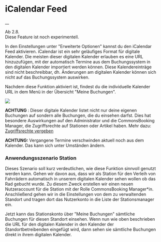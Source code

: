 #  iCalendar Feed

__

Ab 2.8.  
Diese Feature ist noch experimentell.

In den Einstellungen unter "Erweiterte Optionen" kannst du den iCalendar Feed
aktivieren. iCalendar ist ein sehr geläufiges Format für digitale Kalender.
Die meisten dieser digitalen Kalender erlauben es eine URL hinzuzufügen, mit
der automatisch Termine aus dem Buchungssystem in den digitalen Kalender
importiert werden können. Diese Kalendereinträge sind nicht beschreibbar, dh.
Änderungen am digitalen Kalender können sich nicht auf das Buchungssystem
auswirken.

Nachdem diese Funktion aktiviert ist, findest du die individuelle Kalender URL
in dem Menü in der Übersicht "Meine Buchungen".

![](ae5ebfd25102729e8765f80692355cd9.png)

**ACHTUNG** : Dieser digitale Kalender listet nicht nur deine eigenen
Buchungen auf sondern alle Buchungen, die du einsehen darfst. Dies hat
besondere Auswirkungen auf den Administrator und die CommonsBooking Manager,
die Zugriffsrechte auf Stationen oder Artikel haben. Mehr dazu: [
Zugriffsrechte vergeben ](/docs/grundlagen/rechte-des-commonsbooking-manager/)

**ACHTUNG:** Vergangene Termine verschwinden aktuell noch aus dem Kalender.
Das kann sich unter Umständen ändern.

###  Anwendungsszenario Station

Dieses Szenario soll kurz verdeutlichen, wie diese Funktion sinnvoll genutzt
werden kann. Gehen wir davon aus, dass wir als Station für den Verleih von
Fahrrädern automatisch in unserem digitalen Kalender sehen wollen ob das Rad
gebucht wurde. Zu diesem Zweck erstellen wir einen neuen Nutzeraccount für die
Station mit der Rolle CommonsBooking Manager*in. Anschließend gehen wir in die
Einstellungen von dem zu verwaltenden Standort und tragen dort das Nutzerkonto
in die Liste der Stationsmanager ein.

Jetzt kann das Stationskonto über "Meine Buchungen" sämtliche Buchungen für
diesen Standort einsehen. Wenn nun wie oben beschrieben die URL für den
digitalen Kalender in den Kalender der Standortbetreibenden eingefügt wird,
dann sehen sie sämtliche Buchungen direkt in ihrem digitalen Kalender.

